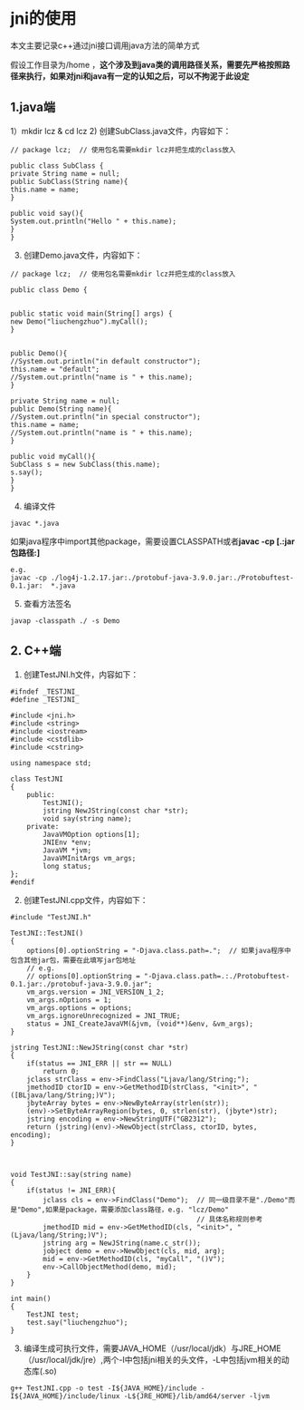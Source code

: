<!--
 * @Author: lcz
 * @Date: 2021-12-03 16:24:00
 * @LastEditTime: 2021-12-06 14:19:16
 * @LastEditors: Please set LastEditors
 * @Description: 打开koroFileHeader查看配置 进行设置: https://github.com/OBKoro1/koro1FileHeader/wiki/%E9%85%8D%E7%BD%A
 * @FilePath: /note/学习笔记/c++/jni的使用.md
-->
# **jni的使用**

本文主要记录c++通过jni接口调用java方法的简单方式

假设工作目录为/home ，**这个涉及到java类的调用路径关系，需要先严格按照路径来执行，如果对jni和java有一定的认知之后，可以不拘泥于此设定**
## **1.java端**
1）mkdir lcz & cd lcz
2) 创建SubClass.java文件，内容如下：
```
// package lcz;  // 使用包名需要mkdir lcz并把生成的class放入

public class SubClass {
private String name = null;
public SubClass(String name){
this.name = name;
}

public void say(){
System.out.println("Hello " + this.name);
}
}
```
3) 创建Demo.java文件，内容如下：
```
// package lcz;  // 使用包名需要mkdir lcz并把生成的class放入

public class Demo {


public static void main(String[] args) {
new Demo("liuchengzhuo").myCall();
}


public Demo(){
//System.out.println("in default constructor");
this.name = "default";
//System.out.println("name is " + this.name);
}

private String name = null;
public Demo(String name){
//System.out.println("in special constructor");
this.name = name;
//System.out.println("name is " + this.name);
}

public void myCall(){
SubClass s = new SubClass(this.name);
s.say();
}
}
```
4) 编译文件
```
javac *.java
```
如果java程序中import其他package，需要设置CLASSPATH或者**javac -cp [.:jar包路径:]**
```
e.g.
javac -cp ./log4j-1.2.17.jar:./protobuf-java-3.9.0.jar:./Protobuftest-0.1.jar:  *.java
```

5) 查看方法签名
```
javap -classpath ./ -s Demo
```
## **2. C++端**
1) 创建TestJNI.h文件，内容如下：
```
#ifndef _TESTJNI_
#define _TESTJNI_

#include <jni.h>
#include <string>
#include <iostream>
#include <cstdlib>
#include <cstring>

using namespace std;

class TestJNI
{
    public:
        TestJNI();
        jstring NewJString(const char *str);
        void say(string name);
    private:
        JavaVMOption options[1];
        JNIEnv *env;
        JavaVM *jvm;
        JavaVMInitArgs vm_args;
        long status;
};
#endif
```
2) 创建TestJNI.cpp文件，内容如下：

```
#include "TestJNI.h"

TestJNI::TestJNI()
{
    options[0].optionString = "-Djava.class.path=.";  // 如果java程序中包含其他jar包，需要在此填写jar包地址
    // e.g.   
    // options[0].optionString = "-Djava.class.path=.:./Protobuftest-0.1.jar:./protobuf-java-3.9.0.jar";
    vm_args.version = JNI_VERSION_1_2;
    vm_args.nOptions = 1;
    vm_args.options = options;
    vm_args.ignoreUnrecognized = JNI_TRUE;
    status = JNI_CreateJavaVM(&jvm, (void**)&env, &vm_args);
}

jstring TestJNI::NewJString(const char *str)
{
    if(status == JNI_ERR || str == NULL)
        return 0;
    jclass strClass = env->FindClass("Ljava/lang/String;");
    jmethodID ctorID = env->GetMethodID(strClass, "<init>", "([BLjava/lang/String;)V");
    jbyteArray bytes = env->NewByteArray(strlen(str));
    (env)->SetByteArrayRegion(bytes, 0, strlen(str), (jbyte*)str);
    jstring encoding = env->NewStringUTF("GB2312");
    return (jstring)(env)->NewObject(strClass, ctorID, bytes, encoding);
}



void TestJNI::say(string name)
{
    if(status != JNI_ERR){
        jclass cls = env->FindClass("Demo");  // 同一级目录不是"./Demo"而是"Demo",如果是package，需要添加class路径，e.g. "lcz/Demo"
                                              // 具体名称规则参考
        jmethodID mid = env->GetMethodID(cls, "<init>", "(Ljava/lang/String;)V");
        jstring arg = NewJString(name.c_str());
        jobject demo = env->NewObject(cls, mid, arg);
        mid = env->GetMethodID(cls, "myCall", "()V");
        env->CallObjectMethod(demo, mid);
    }
}

int main()
{
    TestJNI test;
    test.say("liuchengzhuo");
}
```
3) 编译生成可执行文件，需要JAVA_HOME（/usr/local/jdk）与JRE_HOME（/usr/local/jdk/jre）,两个-I中包括jni相关的头文件，-L中包括jvm相关的动态库(.so)
```
g++ TestJNI.cpp -o test -I${JAVA_HOME}/include -I${JAVA_HOME}/include/linux -L${JRE_HOME}/lib/amd64/server -ljvm
```